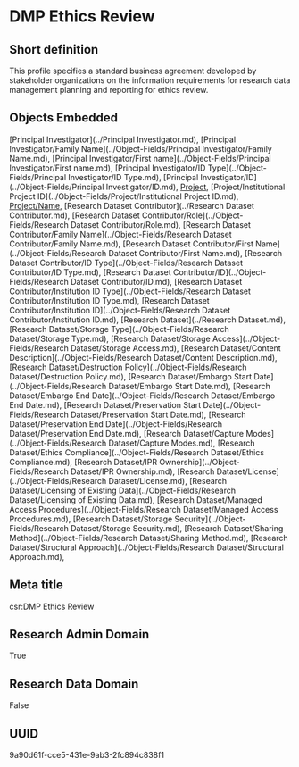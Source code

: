 # DMP Ethics Review
## Short definition
This profile specifies a standard business agreement developed by stakeholder organizations on the information requirements for research data management planning and reporting for ethics review.
## Objects Embedded
[Principal Investigator](../Principal Investigator.md), [Principal Investigator/Family Name](../Object-Fields/Principal Investigator/Family Name.md), [Principal Investigator/First name](../Object-Fields/Principal Investigator/First name.md), [Principal Investigator/ID Type](../Object-Fields/Principal Investigator/ID Type.md), [Principal Investigator/ID](../Object-Fields/Principal Investigator/ID.md), [Project](../Project.md), [Project/Institutional Project ID](../Object-Fields/Project/Institutional Project ID.md), [Project/Name](../Object-Fields/Project/Name.md), [Research Dataset Contributor](../Research Dataset Contributor.md), [Research Dataset Contributor/Role](../Object-Fields/Research Dataset Contributor/Role.md), [Research Dataset Contributor/Family Name](../Object-Fields/Research Dataset Contributor/Family Name.md), [Research Dataset Contributor/First Name](../Object-Fields/Research Dataset Contributor/First Name.md), [Research Dataset Contributor/ID Type](../Object-Fields/Research Dataset Contributor/ID Type.md), [Research Dataset Contributor/ID](../Object-Fields/Research Dataset Contributor/ID.md), [Research Dataset Contributor/Institution ID Type](../Object-Fields/Research Dataset Contributor/Institution ID Type.md), [Research Dataset Contributor/Institution ID](../Object-Fields/Research Dataset Contributor/Institution ID.md), [Research Dataset](../Research Dataset.md), [Research Dataset/Storage Type](../Object-Fields/Research Dataset/Storage Type.md), [Research Dataset/Storage Access](../Object-Fields/Research Dataset/Storage Access.md), [Research Dataset/Content Description](../Object-Fields/Research Dataset/Content Description.md), [Research Dataset/Destruction Policy](../Object-Fields/Research Dataset/Destruction Policy.md), [Research Dataset/Embargo Start Date](../Object-Fields/Research Dataset/Embargo Start Date.md), [Research Dataset/Embargo End Date](../Object-Fields/Research Dataset/Embargo End Date.md), [Research Dataset/Preservation Start Date](../Object-Fields/Research Dataset/Preservation Start Date.md), [Research Dataset/Preservation End Date](../Object-Fields/Research Dataset/Preservation End Date.md), [Research Dataset/Capture Modes](../Object-Fields/Research Dataset/Capture Modes.md), [Research Dataset/Ethics Compliance](../Object-Fields/Research Dataset/Ethics Compliance.md), [Research Dataset/IPR Ownership](../Object-Fields/Research Dataset/IPR Ownership.md), [Research Dataset/License](../Object-Fields/Research Dataset/License.md), [Research Dataset/Licensing of Existing Data](../Object-Fields/Research Dataset/Licensing of Existing Data.md), [Research Dataset/Managed Access Procedures](../Object-Fields/Research Dataset/Managed Access Procedures.md), [Research Dataset/Storage Security](../Object-Fields/Research Dataset/Storage Security.md), [Research Dataset/Sharing Method](../Object-Fields/Research Dataset/Sharing Method.md), [Research Dataset/Structural Approach](../Object-Fields/Research Dataset/Structural Approach.md), 
## Meta title
csr:DMP Ethics Review
## Research Admin Domain
True
## Research Data Domain
False
## UUID
9a90d61f-cce5-431e-9ab3-2fc894c838f1
